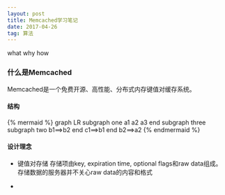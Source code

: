 ```yaml
---
layout: post
title: Memcached学习笔记
date: 2017-04-26 
tag: 算法
---
```


what why how

### 什么是Memcached
Memcached是一个免费开源、高性能、分布式内存键值对缓存系统。

#### 结构

{% mermaid %}
graph LR
         subgraph one
         a1
         a2
         a3
         end
         subgraph three
         subgraph two
         b1==>b2
         end
         c1==>b1
         end
         b2==>a2
{% endmermaid %}

#### 设计理念
- 键值对存储
存储项由key, expiration time, optional flags和raw data组成。存储数据的服务器并不关心raw data的内容和格式

- 



